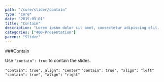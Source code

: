 ```yaml
---
path: "/core/slider/contain"
type: "core"
date: "2019-03-01"
title: "Contain"
description: "Lorem ipsum dolor sit amet, consectetur adipiscing elit. Nunc tempus laoreet leo sit amet iaculis."
categories: ["400-Presentation"]
parent: "Slider"
---
```


###Contain

Use `"contain": true` to contain the slides.

`"contain": true", align": "center"` `"contain": true", "align": "left"` `"contain": true", "align": "right"`

<demo>
  <demovanilla src="demos/inline/demos/slider/contain-center">
  </demovanilla>
</demo>

<demo>
  <demovanilla src="demos/inline/demos/slider/contain-left">
  </demovanilla>
</demo>

<demo>
  <demovanilla src="demos/inline/demos/slider/contain-right">
  </demovanilla>
</demo>
